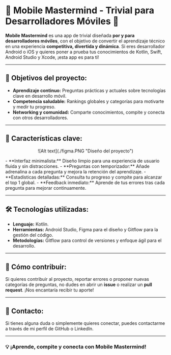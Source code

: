 # 📱 Mobile Mastermind - Trivial para Desarrolladores Móviles 🚀

**Mobile Mastermind** es una app de trivial diseñada **por y para desarrolladores móviles**, con el objetivo de convertir el aprendizaje técnico en una experiencia **competitiva, divertida y dinámica**. Si eres desarrollador Android o iOS y quieres poner a prueba tus conocimientos de Kotlin, Swift, Android Studio y Xcode, ¡esta app es para ti!

---

## 🔎 Objetivos del proyecto:
- **Aprendizaje continuo:** Preguntas prácticas y actuales sobre tecnologías clave en desarrollo móvil.
- **Competencia saludable:** Rankings globales y categorías para motivarte y medir tu progreso.
- **Networking y comunidad:** Comparte conocimientos, compite y conecta con otros desarrolladores.

---

## 🎨 Características clave:
<div align="center">
<p>
  ![Alt text](./figma.PNG "Diseño del proyecto")
</p>
</div>
- **Interfaz minimalista:** Diseño limpio para una experiencia de usuario fluida y sin distracciones.
- **Preguntas con temporizador:** Añade adrenalina a cada pregunta y mejora la retención del aprendizaje.
- **Estadísticas detalladas:** Consulta tu progreso y compite para alcanzar el top 1 global.
- **Feedback inmediato:** Aprende de tus errores tras cada pregunta para mejorar continuamente.

---

## 🛠️ Tecnologías utilizadas:
- **Lenguaje:** Kotlin.
- **Herramientas:** Android Studio, Figma para el diseño y Gitflow para la gestión del código.
- **Metodologías:** Gitflow para control de versiones y enfoque ágil para el desarrollo.

---

## 🤝 Cómo contribuir:
Si quieres contribuir al proyecto, reportar errores o proponer nuevas categorías de preguntas, no dudes en abrir un **issue** o realizar un **pull request**. ¡Nos encantaría recibir tu aporte!

---

## 📩 Contacto:
Si tienes alguna duda o simplemente quieres conectar, puedes contactarme a través de mi perfil de GitHub o LinkedIn.

---

### 💡 ¡Aprende, compite y conecta con Mobile Mastermind!
